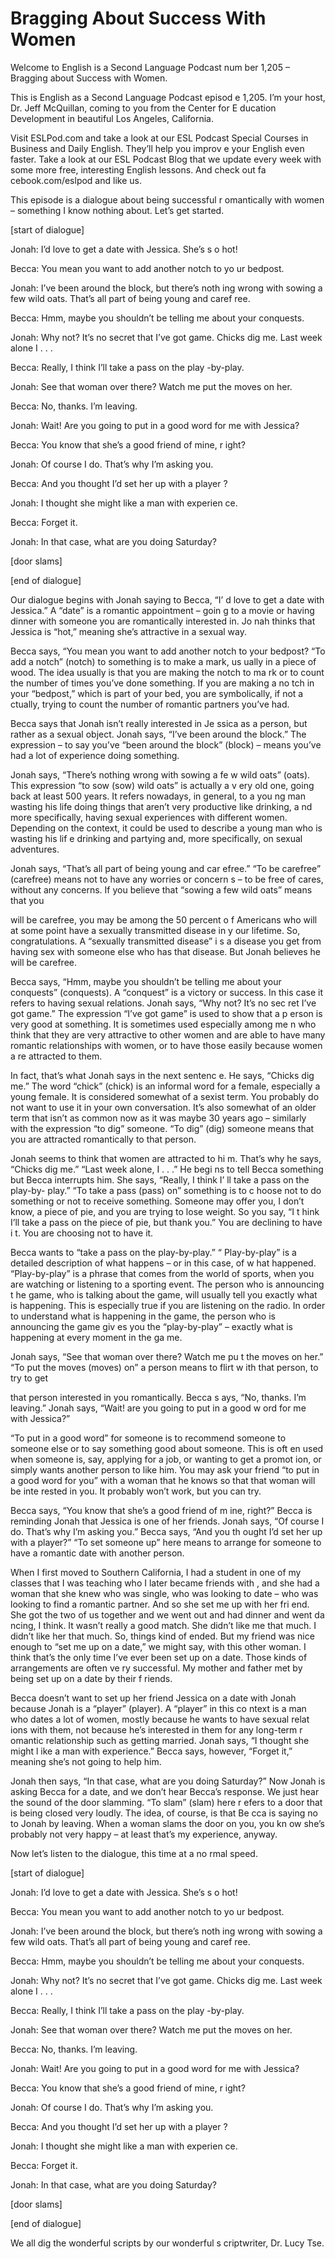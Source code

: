 # Bragging About Success With Women

Welcome to English is a Second Language Podcast num ber 1,205 – Bragging about Success with Women.

This is English as a Second Language Podcast episod e 1,205. I’m your host, Dr. Jeff McQuillan, coming to you from the Center for E ducation Development in beautiful Los Angeles, California.

Visit ESLPod.com and take a look at our ESL Podcast  Special Courses in Business and Daily English. They’ll help you improv e your English even faster. Take a look at our ESL Podcast Blog that we update every week with some more free, interesting English lessons. And check out fa cebook.com/eslpod and like us.

This episode is a dialogue about being successful r omantically with women – something I know nothing about. Let’s get started.

[start of dialogue]

Jonah: I’d love to get a date with Jessica. She’s s o hot!

Becca: You mean you want to add another notch to yo ur bedpost.

Jonah: I’ve been around the block, but there’s noth ing wrong with sowing a few wild oats. That’s all part of being young and caref ree.

Becca: Hmm, maybe you shouldn’t be telling me about  your conquests.

Jonah: Why not? It’s no secret that I’ve got game. Chicks dig me. Last week alone I . . .

Becca: Really, I think I’ll take a pass on the play -by-play.

Jonah: See that woman over there? Watch me put the moves on her.

Becca: No, thanks. I’m leaving.

Jonah: Wait! Are you going to put in a good word for me with Jessica?

Becca: You know that she’s a good friend of mine, r ight?

Jonah: Of course I do. That’s why I’m asking you.

Becca: And you thought I’d set her up with a player ?

Jonah: I thought she might like a man with experien ce.

Becca: Forget it.

Jonah: In that case, what are you doing Saturday?

[door slams]

[end of dialogue]

Our dialogue begins with Jonah saying to Becca, “I’ d love to get a date with Jessica.” A “date” is a romantic appointment – goin g to a movie or having dinner with someone you are romantically interested in. Jo nah thinks that Jessica is “hot,” meaning she’s attractive in a sexual way.

Becca says, “You mean you want to add another notch  to your bedpost? “To add a notch” (notch) to something is to make a mark, us ually in a piece of wood. The idea usually is that you are making the notch to ma rk or to count the number of times you’ve done something. If you are making a no tch in your “bedpost,” which is part of your bed, you are symbolically, if not a ctually, trying to count the number of romantic partners you’ve had.

Becca says that Jonah isn’t really interested in Je ssica as a person, but rather as a sexual object. Jonah says, “I’ve been around the block.” The expression – to say you’ve “been around the block” (block) – means you’ve had a lot of experience doing something.

Jonah says, “There’s nothing wrong with sowing a fe w wild oats” (oats). This expression “to sow (sow) wild oats” is actually a v ery old one, going back at least 500 years. It refers nowadays, in general, to a you ng man wasting his life doing things that aren’t very productive like drinking, a nd more specifically, having sexual experiences with different women. Depending on the context, it could be used to describe a young man who is wasting his lif e drinking and partying and, more specifically, on sexual adventures.

Jonah says, “That’s all part of being young and car efree.” “To be carefree” (carefree) means not to have any worries or concern s – to be free of cares, without any concerns. If you believe that “sowing a  few wild oats” means that you

will be carefree, you may be among the 50 percent o f Americans who will at some point have a sexually transmitted disease in y our lifetime. So, congratulations. A “sexually transmitted disease” i s a disease you get from having sex with someone else who has that disease. But Jonah believes he will be carefree.

Becca says, “Hmm, maybe you shouldn’t be telling me  about your conquests” (conquests). A “conquest” is a victory or success. In this case it refers to having sexual relations. Jonah says, “Why not? It’s no sec ret I’ve got game.” The expression “I’ve got game” is used to show that a p erson is very good at something. It is sometimes used especially among me n who think that they are very attractive to other women and are able to have  many romantic relationships with women, or to have those easily because women a re attracted to them.

In fact, that’s what Jonah says in the next sentenc e. He says, “Chicks dig me.” The word “chick” (chick) is an informal word for a female, especially a young female. It is considered somewhat of a sexist term.  You probably do not want to use it in your own conversation. It’s also somewhat  of an older term that isn’t as common now as it was maybe 30 years ago – similarly  with the expression “to dig” someone. “To dig” (dig) someone means that you  are attracted romantically to that person.

Jonah seems to think that women are attracted to hi m. That’s why he says, “Chicks dig me.” “Last week alone, I . . .” He begi ns to tell Becca something but Becca interrupts him. She says, “Really, I think I’ ll take a pass on the play-by- play.” “To take a pass (pass) on” something is to c hoose not to do something or not to receive something. Someone may offer you, I don’t know, a piece of pie, and you are trying to lose weight. So you say, “I t hink I’ll take a pass on the piece of pie, but thank you.” You are declining to have i t. You are choosing not to have it.

Becca wants to “take a pass on the play-by-play.” “ Play-by-play” is a detailed description of what happens – or in this case, of w hat happened. “Play-by-play” is a phrase that comes from the world of sports, when you are watching or listening to a sporting event. The person who is announcing t he game, who is talking about the game, will usually tell you exactly what is happening. This is especially true if you are listening on the radio. In order to  understand what is happening in the game, the person who is announcing the game giv es you the “play-by-play” – exactly what is happening at every moment in the ga me.

Jonah says, “See that woman over there? Watch me pu t the moves on her.” “To put the moves (moves) on” a person means to flirt w ith that person, to try to get

that person interested in you romantically. Becca s ays, “No, thanks. I’m leaving.” Jonah says, “Wait! are you going to put in a good w ord for me with Jessica?”

“To put in a good word” for someone is to recommend  someone to someone else or to say something good about someone. This is oft en used when someone is, say, applying for a job, or wanting to get a promot ion, or simply wants another person to like him. You may ask your friend “to put  in a good word for you” with a woman that he knows so that that woman will be inte rested in you. It probably won’t work, but you can try.

Becca says, “You know that she’s a good friend of m ine, right?” Becca is reminding Jonah that Jessica is one of her friends.  Jonah says, “Of course I do. That’s why I’m asking you.” Becca says, “And you th ought I’d set her up with a player?” “To set someone up” here means to arrange for someone to have a romantic date with another person.

When I first moved to Southern California, I had a student in one of my classes that I was teaching who I later became friends with , and she had a woman that she knew who was single, who was looking to date – who was looking to find a romantic partner. And so she set me up with her fri end. She got the two of us together and we went out and had dinner and went da ncing, I think. It wasn’t really a good match. She didn’t like me that much. I didn’t like her that much. So, things kind of ended. But my friend was nice enough  to “set me up on a date,” we might say, with this other woman. I think that’s the only time I’ve ever been set up on a date. Those kinds of arrangements are often ve ry successful. My mother and father met by being set up on a date by their f riends.

Becca doesn’t want to set up her friend Jessica on a date with Jonah because Jonah is a “player” (player). A “player” in this co ntext is a man who dates a lot of women, mostly because he wants to have sexual relat ions with them, not because he’s interested in them for any long-term r omantic relationship such as getting married. Jonah says, “I thought she might l ike a man with experience.” Becca says, however, “Forget it,” meaning she’s not  going to help him.

Jonah then says, “In that case, what are you doing Saturday?” Now Jonah is asking Becca for a date, and we don’t hear Becca’s response. We just hear the sound of the door slamming. “To slam” (slam) here r efers to a door that is being closed very loudly. The idea, of course, is that Be cca is saying no to Jonah by leaving. When a woman slams the door on you, you kn ow she’s probably not very happy – at least that’s my experience, anyway.

Now let’s listen to the dialogue, this time at a no rmal speed.

 [start of dialogue]

Jonah: I’d love to get a date with Jessica. She’s s o hot!

Becca: You mean you want to add another notch to yo ur bedpost.

Jonah: I’ve been around the block, but there’s noth ing wrong with sowing a few wild oats. That’s all part of being young and caref ree.

Becca: Hmm, maybe you shouldn’t be telling me about  your conquests.

Jonah: Why not? It’s no secret that I’ve got game. Chicks dig me. Last week alone I . . .

Becca: Really, I think I’ll take a pass on the play -by-play.

Jonah: See that woman over there? Watch me put the moves on her.

Becca: No, thanks. I’m leaving.

Jonah: Wait! Are you going to put in a good word for me with Jessica?

Becca: You know that she’s a good friend of mine, r ight?

Jonah: Of course I do. That’s why I’m asking you.

Becca: And you thought I’d set her up with a player ?

Jonah: I thought she might like a man with experien ce.

Becca: Forget it.

Jonah: In that case, what are you doing Saturday?

[door slams]

[end of dialogue]

We all dig the wonderful scripts by our wonderful s criptwriter, Dr. Lucy Tse.



